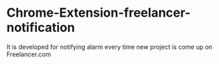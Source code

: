 # Chrome-Extension-freelancer-notification

It is developed for notifying alarm every time new project is come up on Freelancer.com